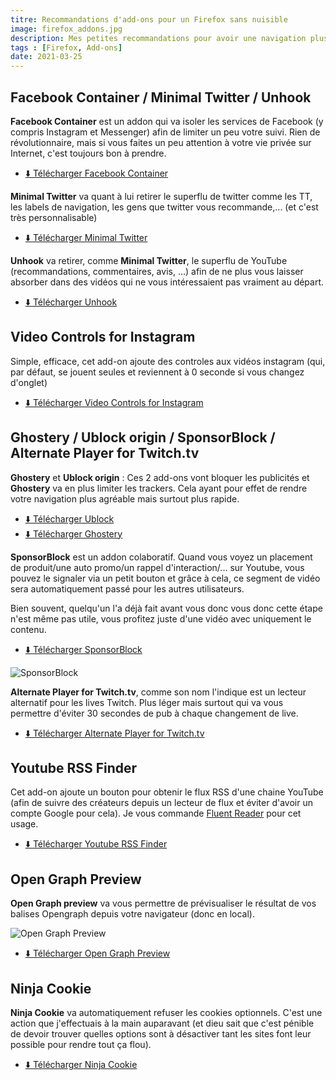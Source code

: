 ```yaml
---
titre: Recommandations d'add-ons pour un Firefox sans nuisible 
image: firefox_addons.jpg
description: Mes petites recommandations pour avoir une navigation plus fluide et agréable sous Firefox.
tags : [Firefox, Add-ons]
date: 2021-03-25
---
```




## Facebook Container / Minimal Twitter / Unhook 

**Facebook Container** est un addon qui va isoler les services de Facebook (y compris Instagram et Messenger) afin de limiter un peu votre suivi. Rien de révolutionnaire, mais si vous faites un peu attention à votre vie privée sur Internet, c'est toujours bon à prendre.

- [⬇️ Télécharger Facebook Container](https://addons.mozilla.org/fr/firefox/addon/facebook-container/) 



**Minimal Twitter** va quant à lui retirer le superflu de twitter comme les TT, les labels de navigation, les gens que twitter vous recommande,... (et c'est très personnalisable)

- [⬇️ Télécharger Minimal Twitter](https://addons.mozilla.org/fr/firefox/addon/min-twitter/) 

**Unhook** va retirer, comme **Minimal Twitter**, le superflu de YouTube (recommandations, commentaires, avis, ...) afin de ne plus vous laisser absorber dans des vidéos qui ne vous intéressaient pas vraiment au départ.

- [⬇️ Télécharger Unhook](https://addons.mozilla.org/fr/firefox/addon/youtube-recommended-videos/) 

## Video Controls for Instagram

Simple, efficace, cet add-on ajoute des controles aux vidéos instagram (qui, par défaut, se jouent seules et reviennent à 0 seconde si vous changez d'onglet)

- [⬇️ Télécharger Video Controls for Instagram](https://addons.mozilla.org/fr/firefox/addon/video-controls-for-instagram) 

## Ghostery / Ublock origin / SponsorBlock  / Alternate Player for Twitch.tv

**Ghostery** et **Ublock origin** : Ces 2 add-ons vont bloquer les publicités et **Ghostery** va en plus limiter les trackers. Cela ayant pour effet de rendre votre navigation plus agréable mais surtout plus rapide.

- [⬇️ Télécharger Ublock](https://addons.mozilla.org/fr/firefox/addon/ublock-origin/)
- [⬇️ Télécharger Ghostery](https://addons.mozilla.org/fr/firefox/addon/ghostery) 

**SponsorBlock** est un addon colaboratif. Quand vous voyez un placement de produit/une auto promo/un rappel d'interaction/... sur Youtube, vous pouvez le signaler via un petit bouton et grâce à cela, ce segment de vidéo sera automatiquement passé pour les autres utilisateurs.

Bien souvent, quelqu'un l'a déjà fait avant vous donc vous donc cette étape n'est même pas utile, vous profitez juste d'une vidéo avec uniquement le contenu.

- [⬇️ Télécharger SponsorBlock](https://addons.mozilla.org/fr/firefox/addon/sponsorblock) 

![SponsorBlock](/img/blog/media/sponsorblock.png)

**Alternate Player for Twitch.tv**, comme son nom l'indique est un lecteur alternatif pour les lives Twitch. Plus léger mais surtout qui va vous permettre d'éviter 30 secondes de pub à chaque changement de live. 

- [⬇️ Télécharger Alternate Player for Twitch.tv]() 

## Youtube RSS Finder

Cet add-on ajoute un bouton pour obtenir le flux RSS d'une chaine YouTube (afin de suivre des créateurs depuis un lecteur de flux et éviter d'avoir un compte Google pour cela). Je vous commande [Fluent Reader](https://hyliu.me/fluent-reader/) pour cet usage.

- [⬇️ Télécharger Youtube RSS Finder](https://addons.mozilla.org/fr/firefox/addon/twitch_5/) 

## Open Graph Preview

**Open Graph preview** va vous permettre de prévisualiser le résultat de vos balises Opengraph depuis votre navigateur (donc en local).

![Open Graph Preview](/img/blog/media/opengraphpreview.png)

- [⬇️ Télécharger Open Graph Preview](https://addons.mozilla.org/fr/firefox/addon/open-graph-preview-and-debug/) 

## Ninja Cookie

**Ninja Cookie** va automatiquement refuser les cookies optionnels. C'est une action que j'effectuais à la main auparavant (et dieu sait que c'est pénible de devoir trouver quelles options sont à désactiver tant les sites font leur possible pour rendre tout ça flou).

- [⬇️ Télécharger Ninja Cookie](https://addons.mozilla.org/fr/firefox/addon/ninja-cookie/) 
